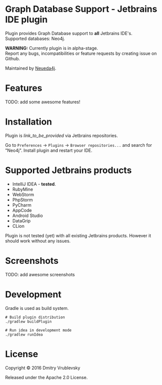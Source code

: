 Graph Database Support - Jetbrains IDE plugin
======================

Plugin provides Graph Database support to **all** Jetbrains IDE's.  
Supported databases: Neo4j.

**WARNING:** Currently plugin is in alpha-stage.  
Report any bugs, incompatibilities or feature requests by creating issue on Github.

Maintained by [Neueda4j](http://neueda4j.com).

# Features

TODO: add some awesome features!

# Installation

Plugin is *link_to_be_provided* via Jetbrains repositories.

Go to `Preferences` -> `Plugins` -> `Browser repositories...` and search for "Neo4j".
Install plugin and restart your IDE.

# Supported Jetbrains products

* IntelliJ IDEA - **tested**.
* RubyMine
* WebStorm
* PhpStorm
* PyCharm
* AppCode
* Android Studio
* DataGrip
* CLion

Plugin is not tested (yet) with all existing Jetbrains products. However it should work
without any issues.

# Screenshots

TODO: add awesome screenshots

# Development

Gradle is used as build system. 

```shell
# Build plugin distribution
./gradlew buildPlugin 

# Run idea in development mode
./gradlew runIdea
```

# License

Copyright © 2016 Dmitry Vrublevsky

Released under the Apache 2.0 License.

